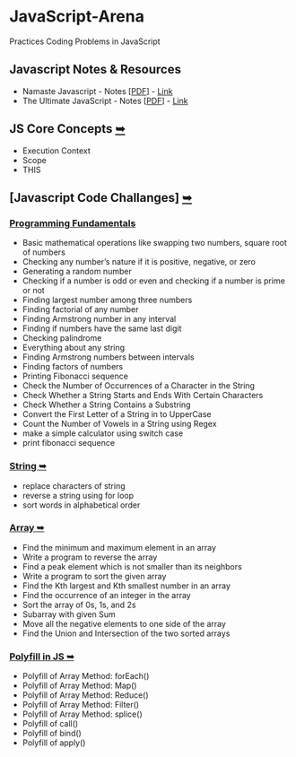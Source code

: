# JavaScript-Arena

Practices Coding Problems in JavaScript

## Javascript Notes & Resources

- Namaste Javascript - Notes [[PDF](https://github.com/deltanode/JS-Arena/blob/main/js-notes-resources/namaste_javascript/namaste-javascript.pdf)] - [Link](https://alok722.github.io/namaste-javascript-notes/dist/lectures.html)
- The Ultimate JavaScript - Notes [[PDF](https://github.com/deltanode/JS-Arena/blob/main/js-notes-resources/js_overview_notes/JS_Notes_Combined.pdf)] - [Link](https://github.com/deltanode/JS-Arena/tree/main/js-notes-resources/js_overview_notes)

## JS Core Concepts [➥](https://github.com/deltanode/JS-Arena/tree/main/js-core-concepts)

- Execution Context
- Scope
- THIS

## [Javascript Code Challanges] [➥](https://github.com/deltanode/JS-Arena/tree/main/code-challenges)

### [Programming Fundamentals](/code-challenges/01-programming-fundamentals)

- Basic mathematical operations like swapping two numbers, square root of numbers
- Checking any number’s nature if it is positive, negative, or zero
- Generating a random number
- Checking if a number is odd or even and checking if a number is prime or not
- Finding largest number among three numbers
- Finding factorial of any number
- Finding Armstrong number in any interval
- Finding if numbers have the same last digit
- Checking palindrome
- Everything about any string
- Finding Armstrong numbers between intervals
- Finding factors of numbers
- Printing Fibonacci sequence
- Check the Number of Occurrences of a Character in the String
- Check Whether a String Starts and Ends With Certain Characters
- Check Whether a String Contains a Substring
- Convert the First Letter of a String in to UpperCase
- Count the Number of Vowels in a String using Regex
- make a simple calculator using switch case
- print fibonacci sequence

### [String ➥](/code-challenges/02-string)

- replace characters of string
- reverse a string using for loop
- sort words in alphabetical order

### [Array ➥](/code-challenges/03-array)

- Find the minimum and maximum element in an array
- Write a program to reverse the array
- Find a peak element which is not smaller than its neighbors
- Write a program to sort the given array
- Find the Kth largest and Kth smallest number in an array
- Find the occurrence of an integer in the array
- Sort the array of 0s, 1s, and 2s
- Subarray with given Sum
- Move all the negative elements to one side of the array
- Find the Union and Intersection of the two sorted arrays

### [Polyfill in JS ➥](/code-challenges/04-polyfill)

- Polyfill of Array Method: forEach()
- Polyfill of Array Method: Map()
- Polyfill of Array Method: Reduce()
- Polyfill of Array Method: Filter()
- Polyfill of Array Method: splice()
- Polyfill of call()
- Polyfill of bind()
- Polyfill of apply()
